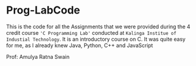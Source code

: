 # Prog-LabCode

This is the code for all the Assignments that we were provided during the 4 credit course 
`'C Programming Lab'` conducted at 
`Kalinga Institue of Industial Technology`.
It is an introductory course on C. 
It was quite easy for me, as I already knew Java, Python, C++ and JavaScript


Prof: Amulya Ratna Swain

